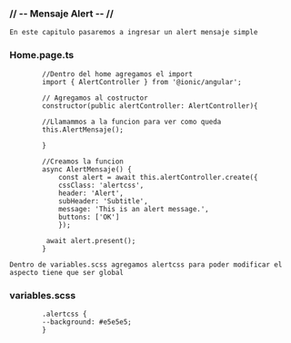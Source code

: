 ### // -- Mensaje Alert -- //

    En este capitulo pasaremos a ingresar un alert mensaje simple

### Home.page.ts

            //Dentro del home agregamos el import
            import { AlertController } from '@ionic/angular';

            // Agregamos al costructor
            constructor(public alertController: AlertController){

            //Llamammos a la funcion para ver como queda
            this.AlertMensaje();

            }

            //Creamos la funcion
            async AlertMensaje() {
                const alert = await this.alertController.create({
                cssClass: 'alertcss',
                header: 'Alert',
                subHeader: 'Subtitle',
                message: 'This is an alert message.',
                buttons: ['OK']
                });

             await alert.present();
            }

    Dentro de variables.scss agregamos alertcss para poder modificar el aspecto tiene que ser global 

### variables.scss

            .alertcss {
            --background: #e5e5e5;
            }